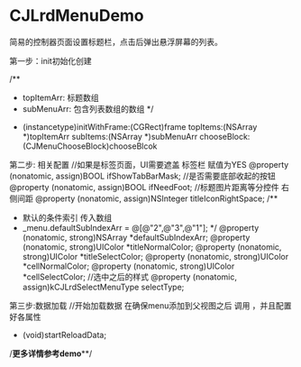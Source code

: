 # CJLrdMenuDemo

简易的控制器页面设置标题栏，点击后弹出悬浮屏幕的列表。

第一步：init初始化创建

/**
 *  topItemArr: 标题数组
 *  subMenuArr: 包含列表数组的数组
 */
- (instancetype)initWithFrame:(CGRect)frame
                     topItems:(NSArray *)topItemArr
                     subItems:(NSArray *)subMenuArr
                  chooseBlock:(CJMenuChooseBlock)chooseBlcok
                  
第二步: 相关配置
//如果是标签页面，UI需要遮盖 标签栏 赋值为YES
@property (nonatomic, assign)BOOL ifShowTabBarMask;
//是否需要底部收起的按钮
@property (nonatomic, assign)BOOL ifNeedFoot;
//标题图片距离等分控件 右侧间距
@property (nonatomic, assign)NSInteger titleIconRightSpace;
/**
 * 默认的条件索引 传入数组
 * _menu.defaultSubIndexArr = @[@"2",@"3",@"1"];
 */
@property (nonatomic, strong)NSArray *defaultSubIndexArr;
@property (nonatomic, strong)UIColor *titleNormalColor;
@property (nonatomic, strong)UIColor *titleSelectColor;
@property (nonatomic, strong)UIColor *cellNormalColor;
@property (nonatomic, strong)UIColor *cellSelectColor;
//选中之后的样式
@property (nonatomic, assign)kCJLrdSelectMenuType selectType;

第三步:数据加载
//开始加载数据 在确保menu添加到父视图之后 调用 ，并且配置好各属性
- (void)startReloadData;

/**********更多详情参考demo************/
